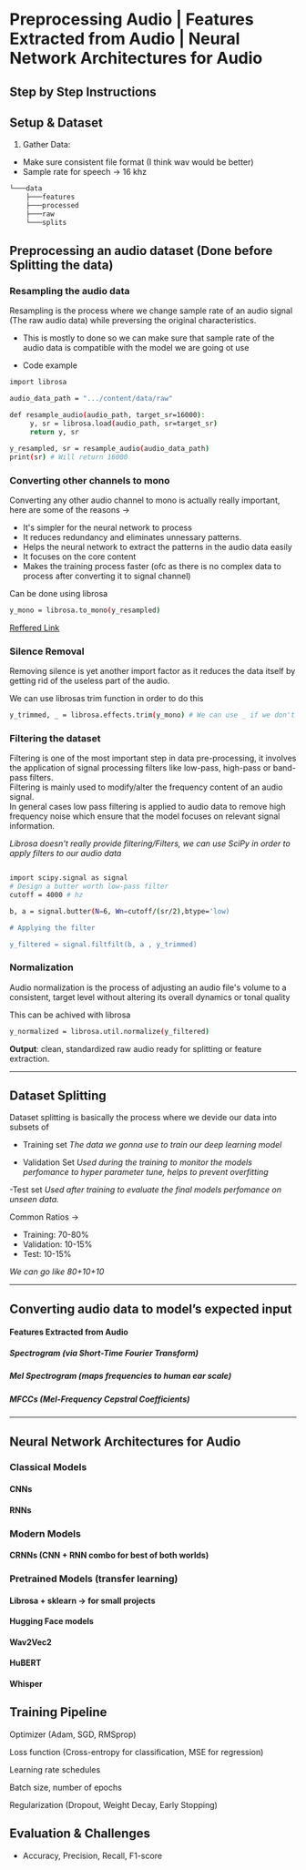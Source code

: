 # Preprocessing Audio | Features Extracted from Audio | Neural Network Architectures for Audio 

## Step by Step Instructions

## Setup & Dataset

1. Gather Data:
- Make sure consistent file format (I think wav would be better) 
- Sample rate for speech -> 16 khz

```bash
└───data
    ├───features
    ├───processed
    ├───raw
    └───splits
```

## Preprocessing an audio dataset (Done before Splitting the data)
### Resampling the audio data
Resampling is the process where we change sample rate of an audio signal (The raw audio data) while preversing the original characteristics. 

- This is mostly to done so we can make sure that sample rate of the audio data is compatible with the model we are going ot use

- Code example
```bash 
import librosa

audio_data_path = ".../content/data/raw"

def resample_audio(audio_path, target_sr=16000):
     y, sr = librosa.load(audio_path, sr=target_sr)
     return y, sr

y_resampled, sr = resample_audio(audio_data_path)
print(sr) # Will return 16000
```

### Converting other channels to mono

Converting any other audio channel to mono is actually really important, here are some of the reasons -> 
- It's simpler for the neural network to process
- It reduces redundancy and eliminates unnessary patterns.
- Helps the neural network to extract the patterns in the audio data easily
- It focuses on the core content
- Makes the training process faster (ofc as there is no complex data to process after converting it to signal channel)


Can be done using librosa
```bash 
y_mono = librosa.to_mono(y_resampled)
```

[Reffered Link](https://librosa.org/doc/main/generated/librosa.to_mono.html)


### Silence Removal

Removing silence is yet another import factor as it reduces the data itself by getting rid of the useless part of the audio. 

We can use librosas trim function in order to do this

```bash
y_trimmed, _ = librosa.effects.trim(y_mono) # We can use _ if we don't really need the index
```

### Filtering the dataset
Filtering is one of the most important step in data pre-processing, it involves the application of signal processing filters like low-pass, high-pass or band-pass filters. 
<br>
Filtering is mainly used to modify/alter the frequency content of an audio signal.
<br>
In general cases low pass filtering is applied to audio data to remove high frequency noise which ensure that the model focuses on relevant signal information.

*Librosa doesn't really provide filtering/Filters, we can use SciPy in order to apply filters to our audio data*

```bash 

import scipy.signal as signal
# Design a butter worth low-pass filter 
cutoff = 4000 # hz

b, a = signal.butter(N=6, Wn=cutoff/(sr/2),btype='low)

# Applying the filter

y_filtered = signal.filtfilt(b, a , y_trimmed)


```

### Normalization

Audio normalization is the process of adjusting an audio file's volume to a consistent, target level without altering its overall dynamics or tonal quality

This can be achived with librosa 

```bash
y_normalized = librosa.util.normalize(y_filtered)
```

**Output**: clean, standardized raw audio ready for splitting or feature extraction.


---

## Dataset Splitting

Dataset splitting is basically the process where we devide our data into subsets of 

- Training set *The data we gonna use to train our deep learning model*

- Validation Set *Used during the training to monitor the models perfomance to hyper parameter tune, helps to prevent overfitting*

-Test set *Used after training to evaluate the final models perfomance on unseen data.* 

Common Ratios -> 
- Training: 70-80%
- Validation: 10-15%
- Test: 10-15%

*We can go like 80+10+10*

---

## Converting audio data to model’s expected input

#### Features Extracted from Audio

##### Spectrogram (via Short-Time Fourier Transform)

##### Mel Spectrogram (maps frequencies to human ear scale)

##### MFCCs (Mel-Frequency Cepstral Coefficients)

---

## Neural Network Architectures for Audio

### **Classical Models**

#### CNNs
#### RNNs 

### **Modern Models**

#### CRNNs (CNN + RNN combo for best of both worlds)

### **Pretrained Models** (transfer learning)

#### Librosa + sklearn → for small projects

#### Hugging Face models 
#### Wav2Vec2
#### HuBERT
#### Whisper

## Training Pipeline

Optimizer (Adam, SGD, RMSprop)

Loss function (Cross-entropy for classification, MSE for regression)

Learning rate schedules

Batch size, number of epochs

Regularization (Dropout, Weight Decay, Early Stopping)

## Evaluation & Challenges  
- Accuracy, Precision, Recall, F1-score  